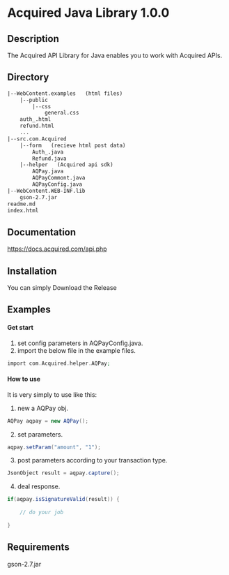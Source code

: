 # Acquired Java Library 1.0.0

## Description ##
The Acquired API Library for Java enables you to work with Acquired APIs.

## Directory ##
```html
|--WebContent.examples   (html files)
    |--public
        |--css
            general.css
    auth_.html    
    refund.html
    ...
|--src.com.Acquired
    |--form   (recieve html post data)
        Auth_.java
        Refund.java
    |--helper   (Acquired api sdk)
        AQPay.java
        AQPayCommont.java
        AQPayConfig.java
|--WebContent.WEB-INF.lib  
    gson-2.7.jar
readme.md  
index.html
``` 

## Documentation  ##
https://docs.acquired.com/api.php

## Installation ##
You can simply Download the Release

## Examples ##
#### Get start

1. set config parameters in AQPayConfig.java.
2. import the below file in the example files.

```php
import com.Acquired.helper.AQPay;
```

#### How to use
It is very simply to use like this:
1. new a AQPay obj.
```java
AQPay aqpay = new AQPay();
```
2. set parameters.
```java
aqpay.setParam("amount", "1");
```
3. post parameters according to your transaction type.
```java
JsonObject result = aqpay.capture();
```
4. deal response.
```java
if(aqpay.isSignatureValid(result)) {
    
    // do your job
    
}
```

## Requirements

gson-2.7.jar

